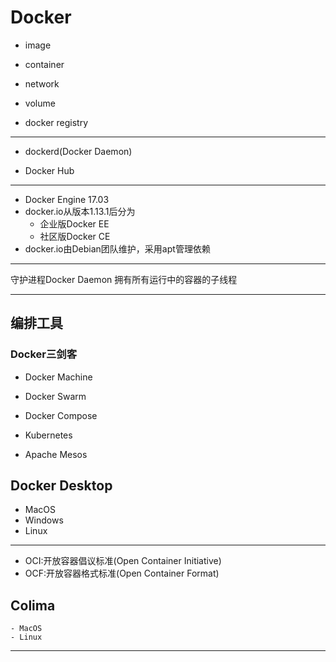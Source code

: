 # Docker

- image
- container
- network
- volume


- docker registry


---
- dockerd(Docker Daemon)


- Docker Hub

---
- Docker Engine 17.03
- docker.io从版本1.13.1后分为
    - 企业版Docker EE
    - 社区版Docker CE
- docker.io由Debian团队维护，采用apt管理依赖
---
守护进程Docker Daemon
拥有所有运行中的容器的子线程

---
## 编排工具
### Docker三剑客
- Docker Machine
- Docker Swarm
- Docker Compose


- Kubernetes
- Apache Mesos

## Docker Desktop
- MacOS
- Windows
- Linux

---
- OCI:开放容器倡议标准(Open Container Initiative)
- OCF:开放容器格式标准(Open Container Format)
## Colima
    - MacOS
    - Linux



----
